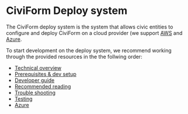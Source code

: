 # CiviForm Deploy system

The CiviForm deploy system is the system that allows civic entities to configure and deploy CiviForm on a cloud provider (we support [AWS](https://aws.amazon.com/what-is-aws/) and [Azure](https://azure.microsoft.com/en-us/resources/cloud-computing-dictionary/what-is-azure/).

To start development on the deploy system, we recommend working through the provided resources in the the follwing order:

* [Technical overview](technical-overview.md)
* [Prerequisites & dev setup](prerequisites.md)
* [Developer guide](developer-guide.md)
* [Recommended reading](recommended-reading.md)
* [Trouble shooting](trouble-shooting.md)
* [Testing](testing.md)
* [Azure](dev-azure.md) 

